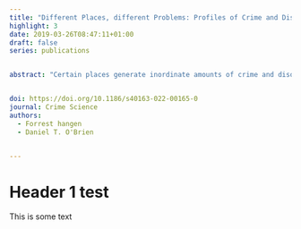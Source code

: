 ```yaml
---
title: "Different Places, different Problems: Profiles of Crime and Disorder at Residential Parcels"
highlight: 3
date: 2019-03-26T08:47:11+01:00
draft: false
series: publications


abstract: "Certain places generate inordinate amounts of crime and disorder. We examine how places differ in their nature of crime and disorder, with three objectives: (1) identifying a typology of profiles of crime and disorder; (2) assessing whether different forms of crime and disorder co-locate at parcels; and (3) determining whether problematic parcels explain crime and disorder across neighborhoods. The study uses 911 and 311 records to quantify physical and social disorder and violent crime at residential parcels in Boston, MA (n = 81,673). K-means cluster analyses identified the typology of problematic parcels and how those types were distributed across census block groups. Cluster analysis identified five types of problematic parcels, four specializing in one form of crime or disorder and one that combined all issues. The second cluster analysis found that the distribution of problematic parcels described the spectrum from low- to high-crime neighborhoods, plus commercial districts with many parcels with public physical disorder. Problematic parcels modestly explained levels of crime across neighborhoods. The results suggest a need for diverse intervention strategies to support different types of problematic parcels; and that neighborhood dynamics pertaining to crime are greater than problematic properties alone."


doi: https://doi.org/10.1186/s40163-022-00165-0
journal: Crime Science
authors:
  - Forrest hangen
  - Daniel T. O'Brien


---
```



# Header 1 test
This is some text
